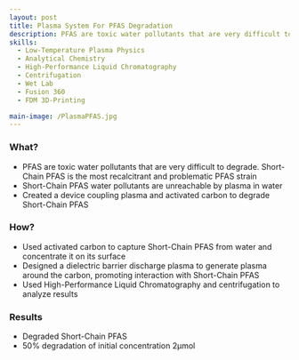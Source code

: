 ```yaml
---
layout: post
title: Plasma System For PFAS Degradation
description: PFAS are toxic water pollutants that are very difficult to degrade. Created a device to degrade Short-Chain PFAS, the most recalcitrant and problematic PFAS strain.
skills: 
  - Low-Temperature Plasma Physics
  - Analytical Chemistry
  - High-Performance Liquid Chromatography
  - Centrifugation
  - Wet Lab
  - Fusion 360
  - FDM 3D-Printing

main-image: /PlasmaPFAS.jpg
---
```


### **What?**
 - PFAS are toxic water pollutants that are very difficult to degrade. Short-Chain PFAS is the most recalcitrant and problematic PFAS strain
 - Short-Chain PFAS water pollutants are unreachable by plasma in water
 - Created a device coupling plasma and activated carbon to degrade Short-Chain PFAS


### **How?**
 - Used activated carbon to capture Short-Chain PFAS from water and concentrate it on its surface
 - Designed a dielectric barrier discharge plasma to generate plasma around the carbon, promoting interaction with Short-Chain PFAS
 - Used High-Performance Liquid Chromatography and centrifugation to analyze results


### **Results**
- Degraded Short-Chain PFAS
- 50% degradation of initial concentration 2μmol 


